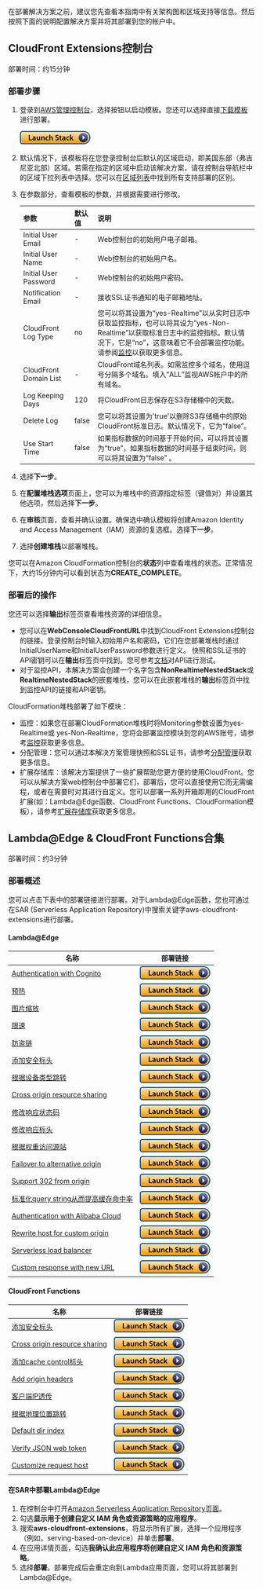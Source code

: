 在部署解决方案之前，建议您先查看本指南中有关架构图和区域支持等信息。然后按照下面的说明配置解决方案并将其部署到您的帐户中。


## CloudFront Extensions控制台

部署时间：约15分钟


### 部署步骤

1. 登录到[AWS管理控制台](https://console.aws.amazon.com/)，选择按钮以启动模板。您还可以选择直接[下载模板](https://aws-gcr-solutions.s3.amazonaws.com/Aws-cloudfront-extensions/latest/custom-domain/CloudFrontExtnConsoleStack.template.json) 进行部署。

      [![Deploy](../images/deploy_button.png)](https://console.aws.amazon.com/cloudformation/home?region=us-east-1#/stacks/new?stackName=cloudFrontExtensionsConsole&templateURL=https://aws-gcr-solutions.s3.amazonaws.com/Aws-cloudfront-extensions/latest/custom-domain/CloudFrontExtnConsoleStack.template.json)


2. 默认情况下，该模板将在您登录控制台后默认的区域启动，即美国东部（弗吉尼亚北部）区域。若需在指定的区域中启动该解决方案，请在控制台导航栏中的区域下拉列表中选择。您可以在[区域列表](./regions.md)中找到所有支持部署的区别。

3. 在参数部分，查看模板的参数，并根据需要进行修改。

      | 参数                   | 默认值 | 说明                                                                                                                                 |
      |-----------|---------------|---------|
      | Initial User Email     | - | Web控制台的初始用户电子邮箱。   |
      | Initial User Name      | - | Web控制台的初始用户名。        |
      | Initial User Password  | - | Web控制台的初始用户密码。      |
      | Notification Email     | - | 接收SSL证书通知的电子邮箱地址。 |
      | CloudFront Log Type    | no | 您可以将其设置为“yes-Realtime”以从实时日志中获取监控指标，也可以将其设为“yes-Non-Realtime”以获取标准日志中的监控指标。默认情况下，它是“no”，这意味着它不会部署监控功能。请参阅[监控](./monitoring/overview.md)以获取更多信息。 |
      | CloudFront Domain List | - | CloudFront域名列表。如需监控多个域名，使用逗号分隔多个域名。填入“ALL”监视AWS帐户中的所有域名。 |
      | Log Keeping Days       | 120 | 将CloudFront日志保存在S3存储桶中的天数。 |
      | Delete Log             | false | 您可以将其设置为'true'以删除S3存储桶中的原始CloudFront标准日志。默认情况下，它为“false”。 |
      | Use Start Time         | false | 如果指标数据的时间基于开始时间，可以将其设置为“true”，如果指标数据的时间基于结束时间，则可以将其设置为“false” 。 |


4. 选择**下一步**。
5. 在**配置堆栈选项**页面上，您可以为堆栈中的资源指定标签（键值对）并设置其他选项，然后选择**下一步**。
6. 在**审核**页面，查看并确认设置。确保选中确认模板将创建Amazon Identity and Access Management（IAM）资源的复选框。选择**下一步**。
7. 选择**创建堆栈**以部署堆栈。

您可以在Amazon CloudFormation控制台的**状态**列中查看堆栈的状态。正常情况下，大约15分钟内可以看到状态为**CREATE_COMPLETE**。



### 部署后的操作

您还可以选择**输出**标签页查看堆栈资源的详细信息。

- 您可以在**WebConsoleCloudFrontURL**中找到CloudFront Extensions控制台的链接。登录控制台时输入初始用户名和密码，它们在您部署堆栈时通过InitialUserName和InitialUserPassword参数进行定义。 快照和SSL证书的API密钥可以在**输出**标签页中找到。您可参考[文档](https://docs.aws.amazon.com/apigateway/latest/developerguide/api-gateway-create-usage-plans-with-rest-api.html#api-gateway-usage-plan-test-with-postman)对API进行测试。
- 对于监控API，本解决方案会创建一个名字包含**NonRealtimeNestedStack**或**RealtimeNestedStack**的嵌套堆栈，您可以在此嵌套堆栈的**输出**标签页中找到监控API的链接和API密钥。 

CloudFormation堆栈部署了如下模块：

- 监控：如果您在部署CloudFormation堆栈时将Monitoring参数设置为yes-Realtime或 yes-Non-Realtime，您将会部署监控模块到您的AWS账号，请参考[监控](./monitoring/overview.md)获取更多信息。
- 分配管理：您可以通过本解决方案管理快照和SSL证书，请参考[分配管理](./distribution-management/overview.md)获取更多信息。 
- 扩展存储库：该解决方案提供了一些扩展帮助您更方便的使用CloudFront。您可以从解决方案web控制台中部署它们，部署后，您可以直接使用它而无需编程，或者在需要时对其进行自定义。您可以部署一系列开箱即用的CloudFront扩展(如：Lambda@Edge函数、CloudFront Functions、CloudFormation模板），请参考[扩展存储库](./extension-repository/overview.md)获取更多信息。


## Lambda@Edge & CloudFront Functions合集
 
部署时间：约3分钟

### 部署概述

您可以点击下表中的部署链接进行部署。对于Lambda@Edge函数，您也可通过在SAR (Serverless Application Repository)中搜索关键字aws-cloudfront-extensions进行部署。


#### Lambda@Edge

|    **名称**   | **部署链接** |
|------------------|--------------------|
| [Authentication with Cognito](https://github.com/awslabs/aws-cloudfront-extensions/tree/main/edge/nodejs/authentication-with-cognito) |  [![Deploy](../images/deploy_button.png)](https://serverlessrepo.aws.amazon.com/applications/us-east-1/418289889111/authentication-with-cognito) |
| [预热](https://awslabs.github.io/aws-cloudfront-extensions/en/extension-repository/pre-warming/) | [![Deploy](../images/deploy_button.png)](https://console.aws.amazon.com/cloudformation/home?region=us-east-1#/stacks/new?stackName=prewarm&templateURL=https://aws-gcr-solutions.s3.amazonaws.com/Aws-cloudfront-extensions/latest/custom-domain/PrewarmStack.template.json) |
| [图片缩放](https://github.com/awslabs/aws-cloudfront-extensions/tree/main/edge/nodejs/resize-picture) | [![Deploy](../images/deploy_button.png)](https://console.aws.amazon.com/cloudformation/home?region=us-east-1#/stacks/new?stackName=default-dir-index&templateURL=https://aws-gcr-solutions.s3.amazonaws.com/Aws-cloudfront-extensions/latest/default/ResizeImageStack.template.json) |
| [限速](https://github.com/awslabs/aws-cloudfront-extensions/tree/main/function/js/limit-request-rate) | [![Deploy](../images/deploy_button.png)](https://console.aws.amazon.com/cloudformation/home?region=us-east-1#/stacks/new?stackName=rate-limit&templateURL=https://aws-cloudfront-extensions-cff.s3.amazonaws.com/asset/limit-rate/latest/RateLimitCfStack.template.json) |
| [防盗链](https://github.com/awslabs/aws-cloudfront-extensions/tree/main/edge/nodejs/anti-hotlinking) | [![Deploy](../images/deploy_button.png)](https://serverlessrepo.aws.amazon.com/applications/us-east-1/418289889111/anti-hotlinking) |
| [添加安全标头](https://github.com/awslabs/aws-cloudfront-extensions/blob/main/edge/nodejs/add-security-headers) |  [![Deploy](../images/deploy_button.png)](https://serverlessrepo.aws.amazon.com/applications/us-east-1/418289889111/add-security-headers) |
| [根据设备类型跳转](https://github.com/awslabs/aws-cloudfront-extensions/tree/main/edge/nodejs/serving-based-on-device) |  [![Deploy](../images/deploy_button.png)](https://serverlessrepo.aws.amazon.com/applications/us-east-1/418289889111/serving-based-on-device) |
| [Cross origin resource sharing](https://github.com/awslabs/aws-cloudfront-extensions/tree/main/edge/nodejs/cross-origin-resource-sharing)  | [![Deploy](../images/deploy_button.png)](https://serverlessrepo.aws.amazon.com/applications/us-east-1/418289889111/cross-origin-resource-sharing) |
| [修改响应状态码](https://github.com/awslabs/aws-cloudfront-extensions/tree/main/edge/nodejs/modify-response-status-code)  | [![Deploy](../images/deploy_button.png)](https://serverlessrepo.aws.amazon.com/applications/us-east-1/418289889111/modify-response-status-code) |
| [修改响应标头](https://github.com/awslabs/aws-cloudfront-extensions/tree/main/edge/nodejs/modify-response-header) | [![Deploy](../images/deploy_button.png)](https://serverlessrepo.aws.amazon.com/applications/us-east-1/418289889111/modify-response-header) |
| [根据权重访问源站](https://github.com/awslabs/aws-cloudfront-extensions/tree/main/edge/nodejs/access-origin-by-weight-rate) | [![Deploy](../images/deploy_button.png)](https://serverlessrepo.aws.amazon.com/applications/us-east-1/418289889111/access-origin-by-weight-rate) |
| [Failover to alternative origin](https://github.com/awslabs/aws-cloudfront-extensions/tree/main/edge/nodejs/multiple-origin-IP-retry) | [![Deploy](../images/deploy_button.png)](https://serverlessrepo.aws.amazon.com/applications/us-east-1/418289889111/multiple-origin-IP-retry) |
| [Support 302 from origin](https://github.com/awslabs/aws-cloudfront-extensions/tree/main/edge/nodejs/http302-from-origin) |  [![Deploy](../images/deploy_button.png)](https://serverlessrepo.aws.amazon.com/applications/us-east-1/418289889111/http302-from-origin) |
| [标准化query string从而提高缓存命中率](https://github.com/awslabs/aws-cloudfront-extensions/tree/main/edge/nodejs/normalize-query-string) | [![Deploy](../images/deploy_button.png)](https://serverlessrepo.aws.amazon.com/applications/us-east-1/418289889111/normalize-query-string) |
| [Authentication with Alibaba Cloud](https://github.com/awslabs/aws-cloudfront-extensions/tree/main/edge/nodejs/authentication-with-aliyun-cdn-typeA) | [![Deploy](../images/deploy_button.png)](https://serverlessrepo.aws.amazon.com/applications/us-east-1/418289889111/authentication-with-aliyun-cdn-typeA) |
| [Rewrite host for custom origin](https://github.com/awslabs/aws-cloudfront-extensions/tree/main/edge/nodejs/rewrite-url) |  [![Deploy](../images/deploy_button.png)](https://serverlessrepo.aws.amazon.com/applications/us-east-1/418289889111/rewrite-url) |
| [Serverless load balancer](https://github.com/awslabs/aws-cloudfront-extensions/tree/main/edge/python/serverless-load-balancer) |  [![Deploy](../images/deploy_button.png)](https://serverlessrepo.aws.amazon.com/applications/us-east-1/418289889111/serverless-load-balancer) |
| [Custom response with new URL](https://github.com/awslabs/aws-cloudfront-extensions/tree/main/edge/nodejs/custom-response-with-replaced-url) | [![Deploy](../images/deploy_button.png)](https://serverlessrepo.aws.amazon.com/applications/us-east-1/418289889111/custom-response-with-replaced-url) |


#### CloudFront Functions
|    **名称**   | **部署链接** |
|------------------|--------------------|
| [添加安全标头](https://github.com/awslabs/aws-cloudfront-extensions/tree/main/function/js/add-security-headers) |[![Deploy](../images/deploy_button.png)](https://console.aws.amazon.com/cloudformation/home?region=us-east-1#/stacks/new?stackName=add-security-headers&templateURL=https:%2F%2Faws-cloudfront-extensions-cff.s3.amazonaws.com%2Fadd-security-headers.yaml)                   |
| [Cross origin resource sharing](https://github.com/awslabs/aws-cloudfront-extensions/tree/main/function/js/cross-origin-resource-sharing) |  [![Deploy](../images/deploy_button.png)](https://console.aws.amazon.com/cloudformation/home?region=us-east-1#/stacks/new?stackName=cross-origin-resource-sharing&templateURL=https:%2F%2Faws-cloudfront-extensions-cff.s3.amazonaws.com%2Fcross-origin-resource-sharing.yaml) |
| [添加cache control标头](https://github.com/awslabs/aws-cloudfront-extensions/tree/main/function/js/add-cache-control-header)  | [![Deploy](../images/deploy_button.png)](https://console.aws.amazon.com/cloudformation/home?region=us-east-1#/stacks/new?stackName=add-cache-control-header&templateURL=https:%2F%2Faws-cloudfront-extensions-cff.s3.amazonaws.com%2Fadd-cache-control-header.yaml)           |
| [Add origin headers](https://github.com/awslabs/aws-cloudfront-extensions/tree/main/function/js/add-origin-header)  | [![Deploy](../images/deploy_button.png)](https://console.aws.amazon.com/cloudformation/home?region=us-east-1#/stacks/new?stackName=add-origin-header&templateURL=https:%2F%2Faws-cloudfront-extensions-cff.s3.amazonaws.com%2Fadd-origin-header.yaml)                         |
| [客户端IP透传](https://github.com/awslabs/aws-cloudfront-extensions/tree/main/function/js/add-true-client-ip-header) | [![Deploy](../images/deploy_button.png)](https://console.aws.amazon.com/cloudformation/home?region=us-east-1#/stacks/new?stackName=add-true-client-ip-header&templateURL=https:%2F%2Faws-cloudfront-extensions-cff.s3.amazonaws.com%2Fadd-true-client-ip-header.yaml)         |
| [根据地理位置跳转](https://awslabs.github.io/aws-cloudfront-extensions/zh/extension-repository/redirect-by-country/) | [![Deploy](../images/deploy_button.png)](https://console.aws.amazon.com/cloudformation/home?region=us-east-1#/stacks/new?stackName=cloudFrontExtensionsConsole&templateURL=https://aws-gcr-solutions.s3.amazonaws.com/Aws-cloudfront-extensions/latest/custom-domain/CloudFrontExtnConsoleStack.template.json)         |
| [Default dir index](https://github.com/awslabs/aws-cloudfront-extensions/tree/main/function/js/default-dir-index) |  [![Deploy](../images/deploy_button.png)](https://console.aws.amazon.com/cloudformation/home?region=us-east-1#/stacks/new?stackName=default-dir-index&templateURL=https:%2F%2Faws-cloudfront-extensions-cff.s3.amazonaws.com%2Fdefault-dir-index.yaml)                         |
| [Verify JSON web token](https://github.com/awslabs/aws-cloudfront-extensions/tree/main/function/js/verify-jwt) |  [![Deploy](../images/deploy_button.png)](https://console.aws.amazon.com/cloudformation/home?region=us-east-1#/stacks/new?stackName=verify-jwt&templateURL=https:%2F%2Faws-cloudfront-extensions-cff.s3.amazonaws.com%2Fverify-jwt.yaml)                                       |
| [Customize request host](https://github.com/awslabs/aws-cloudfront-extensions/tree/main/function/js/custom-host) | [![Deploy](../images/deploy_button.png)](https://console.aws.amazon.com/cloudformation/home?region=us-east-1#/stacks/new?stackName=custom-host&templateURL=https:%2F%2Faws-cloudfront-extensions-cff.s3.amazonaws.com%2Fcustom-host.yaml)                                     |



#### 在SAR中部署Lambda@Edge

1. 在控制台中打开[Amazon Serverless Application Repository页面](https://serverlessrepo.aws.amazon.com/applications)。
2. 勾选**显示用于创建自定义 IAM 角色或资源策略的应用程序**。
3. 搜索**aws-cloudfront-extensions**，将显示所有扩展，选择一个应用程序（例如，serving-based-on-device）并单击**部署**。
4. 在应用详情页面，勾选**我确认此应用程序将创建自定义 IAM 角色和资源策略**。
5. 选择**部署**。部署完成后会重定向到Lambda应用页面，您可以将其部署到Lambda@Edge。
